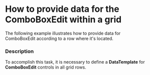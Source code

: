 # How to provide data for the ComboBoxEdit within a grid


<p>The following example illustrates how to provide data for ComboBoxEdit according to a row where it's located.</p>


<h3>Description</h3>

<p>To accomplish this task, it is necessary to define a <strong>DataTemplate</strong> for <strong>ComboBoxEdit</strong> controls in all grid rows.</p>

<br/>


